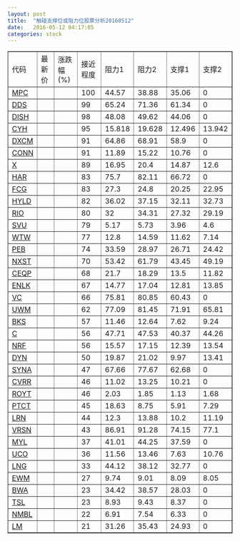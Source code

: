 ```yaml
---
layout: post
title:  "触碰支撑位或阻力位股票分析20160512"
date:   2016-05-12 04:17:05
categories: stock
---
```

<script type="text/javascript">
var stockList = []
stockList.push('gb_mpc');
stockList.push('gb_dds');
stockList.push('gb_dish');
stockList.push('gb_cyh');
stockList.push('gb_dxcm');
stockList.push('gb_conn');
stockList.push('gb_x');
stockList.push('gb_har');
stockList.push('gb_fcg');
stockList.push('gb_hyld');
stockList.push('gb_rio');
stockList.push('gb_svu');
stockList.push('gb_wtw');
stockList.push('gb_peb');
stockList.push('gb_nxst');
stockList.push('gb_ceqp');
stockList.push('gb_enlk');
stockList.push('gb_vc');
stockList.push('gb_uwm');
stockList.push('gb_bks');
stockList.push('gb_c');
stockList.push('gb_nrf');
stockList.push('gb_dyn');
stockList.push('gb_syna');
stockList.push('gb_cvrr');
stockList.push('gb_royt');
stockList.push('gb_ptct');
stockList.push('gb_lrn');
stockList.push('gb_vrsn');
stockList.push('gb_myl');
stockList.push('gb_uco');
stockList.push('gb_lng');
stockList.push('gb_ewm');
stockList.push('gb_bwa');
stockList.push('gb_tsl');
stockList.push('gb_nmbl');
stockList.push('gb_lm');
</script>
<table border="1">
 <tr>
 <td>代码</td>
 <td>最新价</td>
 <td>涨跌幅(%)</td>
 <td>接近程度</td>
 <td>阻力1</td>
 <td>阻力2</td>
 <td>支撑1</td>
 <td>支撑2</td>
</tr>
  <tr id="mpc" class="green">
  <td><a href="http://stock.finance.sina.com.cn/usstock/quotes/MPC.html" target="_blank">MPC</a></td><td></td><td></td><td>100</td><td>44.57</td><td>38.88</td><td>35.06</td><td>0</td></tr>
  <tr id="dds" class="red">
  <td><a href="http://stock.finance.sina.com.cn/usstock/quotes/DDS.html" target="_blank">DDS</a></td><td></td><td></td><td>99</td><td>65.24</td><td>71.36</td><td>61.34</td><td>0</td></tr>
  <tr id="dish" class="red">
  <td><a href="http://stock.finance.sina.com.cn/usstock/quotes/DISH.html" target="_blank">DISH</a></td><td></td><td></td><td>98</td><td>48.08</td><td>49.62</td><td>44.06</td><td>0</td></tr>
  <tr id="cyh" class="green">
  <td><a href="http://stock.finance.sina.com.cn/usstock/quotes/CYH.html" target="_blank">CYH</a></td><td></td><td></td><td>95</td><td>15.818</td><td>19.628</td><td>12.496</td><td>13.942</td></tr>
  <tr id="dxcm" class="red">
  <td><a href="http://stock.finance.sina.com.cn/usstock/quotes/DXCM.html" target="_blank">DXCM</a></td><td></td><td></td><td>91</td><td>64.86</td><td>68.91</td><td>58.9</td><td>0</td></tr>
  <tr id="conn" class="green">
  <td><a href="http://stock.finance.sina.com.cn/usstock/quotes/CONN.html" target="_blank">CONN</a></td><td></td><td></td><td>91</td><td>11.89</td><td>15.22</td><td>10.76</td><td>0</td></tr>
  <tr id="x" class="red">
  <td><a href="http://stock.finance.sina.com.cn/usstock/quotes/X.html" target="_blank">X</a></td><td></td><td></td><td>89</td><td>16.95</td><td>20.4</td><td>14.87</td><td>12.6</td></tr>
  <tr id="har" class="red">
  <td><a href="http://stock.finance.sina.com.cn/usstock/quotes/HAR.html" target="_blank">HAR</a></td><td></td><td></td><td>83</td><td>75.7</td><td>82.11</td><td>66.72</td><td>0</td></tr>
  <tr id="fcg" class="green">
  <td><a href="http://stock.finance.sina.com.cn/usstock/quotes/FCG.html" target="_blank">FCG</a></td><td></td><td></td><td>83</td><td>27.3</td><td>24.8</td><td>20.25</td><td>22.95</td></tr>
  <tr id="hyld" class="green">
  <td><a href="http://stock.finance.sina.com.cn/usstock/quotes/HYLD.html" target="_blank">HYLD</a></td><td></td><td></td><td>82</td><td>36.02</td><td>37.15</td><td>32.11</td><td>32.73</td></tr>
  <tr id="rio" class="green">
  <td><a href="http://stock.finance.sina.com.cn/usstock/quotes/RIO.html" target="_blank">RIO</a></td><td></td><td></td><td>80</td><td>32</td><td>34.31</td><td>27.32</td><td>29.19</td></tr>
  <tr id="svu" class="green">
  <td><a href="http://stock.finance.sina.com.cn/usstock/quotes/SVU.html" target="_blank">SVU</a></td><td></td><td></td><td>79</td><td>5.17</td><td>5.73</td><td>3.96</td><td>4.6</td></tr>
  <tr id="wtw" class="red">
  <td><a href="http://stock.finance.sina.com.cn/usstock/quotes/WTW.html" target="_blank">WTW</a></td><td></td><td></td><td>77</td><td>12.8</td><td>14.59</td><td>11.62</td><td>7.14</td></tr>
  <tr id="peb" class="green">
  <td><a href="http://stock.finance.sina.com.cn/usstock/quotes/PEB.html" target="_blank">PEB</a></td><td></td><td></td><td>74</td><td>33.59</td><td>28.97</td><td>26.71</td><td>24.42</td></tr>
  <tr id="nxst" class="red">
  <td><a href="http://stock.finance.sina.com.cn/usstock/quotes/NXST.html" target="_blank">NXST</a></td><td></td><td></td><td>70</td><td>53.42</td><td>61.79</td><td>43.45</td><td>49.19</td></tr>
  <tr id="ceqp" class="red">
  <td><a href="http://stock.finance.sina.com.cn/usstock/quotes/CEQP.html" target="_blank">CEQP</a></td><td></td><td></td><td>68</td><td>21.7</td><td>18.29</td><td>13.5</td><td>11.82</td></tr>
  <tr id="enlk" class="red">
  <td><a href="http://stock.finance.sina.com.cn/usstock/quotes/ENLK.html" target="_blank">ENLK</a></td><td></td><td></td><td>67</td><td>14.77</td><td>17.04</td><td>12.81</td><td>13.85</td></tr>
  <tr id="vc" class="red">
  <td><a href="http://stock.finance.sina.com.cn/usstock/quotes/VC.html" target="_blank">VC</a></td><td></td><td></td><td>66</td><td>75.81</td><td>80.85</td><td>60.43</td><td>0</td></tr>
  <tr id="uwm" class="red">
  <td><a href="http://stock.finance.sina.com.cn/usstock/quotes/UWM.html" target="_blank">UWM</a></td><td></td><td></td><td>62</td><td>77.09</td><td>81.45</td><td>71.91</td><td>65.81</td></tr>
  <tr id="bks" class="red">
  <td><a href="http://stock.finance.sina.com.cn/usstock/quotes/BKS.html" target="_blank">BKS</a></td><td></td><td></td><td>57</td><td>11.46</td><td>12.64</td><td>7.62</td><td>9.24</td></tr>
  <tr id="c" class="green">
  <td><a href="http://stock.finance.sina.com.cn/usstock/quotes/C.html" target="_blank">C</a></td><td></td><td></td><td>56</td><td>47.71</td><td>47.53</td><td>40.37</td><td>44.26</td></tr>
  <tr id="nrf" class="green">
  <td><a href="http://stock.finance.sina.com.cn/usstock/quotes/NRF.html" target="_blank">NRF</a></td><td></td><td></td><td>56</td><td>15.57</td><td>17.15</td><td>12.39</td><td>13.54</td></tr>
  <tr id="dyn" class="red">
  <td><a href="http://stock.finance.sina.com.cn/usstock/quotes/DYN.html" target="_blank">DYN</a></td><td></td><td></td><td>50</td><td>19.87</td><td>21.02</td><td>9.97</td><td>13.41</td></tr>
  <tr id="syna" class="red">
  <td><a href="http://stock.finance.sina.com.cn/usstock/quotes/SYNA.html" target="_blank">SYNA</a></td><td></td><td></td><td>47</td><td>67.66</td><td>77.67</td><td>62.68</td><td>0</td></tr>
  <tr id="cvrr" class="red">
  <td><a href="http://stock.finance.sina.com.cn/usstock/quotes/CVRR.html" target="_blank">CVRR</a></td><td></td><td></td><td>46</td><td>11.02</td><td>13.25</td><td>10.21</td><td>0</td></tr>
  <tr id="royt" class="red">
  <td><a href="http://stock.finance.sina.com.cn/usstock/quotes/ROYT.html" target="_blank">ROYT</a></td><td></td><td></td><td>46</td><td>2.03</td><td>1.85</td><td>1.13</td><td>1.68</td></tr>
  <tr id="ptct" class="green">
  <td><a href="http://stock.finance.sina.com.cn/usstock/quotes/PTCT.html" target="_blank">PTCT</a></td><td></td><td></td><td>45</td><td>18.63</td><td>8.75</td><td>5.91</td><td>7.29</td></tr>
  <tr id="lrn" class="red">
  <td><a href="http://stock.finance.sina.com.cn/usstock/quotes/LRN.html" target="_blank">LRN</a></td><td></td><td></td><td>44</td><td>12.3</td><td>13.88</td><td>10.2</td><td>11.19</td></tr>
  <tr id="vrsn" class="red">
  <td><a href="http://stock.finance.sina.com.cn/usstock/quotes/VRSN.html" target="_blank">VRSN</a></td><td></td><td></td><td>43</td><td>86.91</td><td>91.28</td><td>74.15</td><td>77.1</td></tr>
  <tr id="myl" class="red">
  <td><a href="http://stock.finance.sina.com.cn/usstock/quotes/MYL.html" target="_blank">MYL</a></td><td></td><td></td><td>37</td><td>41.01</td><td>44.25</td><td>37.59</td><td>0</td></tr>
  <tr id="uco" class="green">
  <td><a href="http://stock.finance.sina.com.cn/usstock/quotes/UCO.html" target="_blank">UCO</a></td><td></td><td></td><td>36</td><td>11.56</td><td>13.46</td><td>7.63</td><td>10.76</td></tr>
  <tr id="lng" class="green">
  <td><a href="http://stock.finance.sina.com.cn/usstock/quotes/LNG.html" target="_blank">LNG</a></td><td></td><td></td><td>33</td><td>44.12</td><td>38.12</td><td>32.77</td><td>0</td></tr>
  <tr id="ewm" class="green">
  <td><a href="http://stock.finance.sina.com.cn/usstock/quotes/EWM.html" target="_blank">EWM</a></td><td></td><td></td><td>27</td><td>9.74</td><td>9.01</td><td>8.09</td><td>8.05</td></tr>
  <tr id="bwa" class="red">
  <td><a href="http://stock.finance.sina.com.cn/usstock/quotes/BWA.html" target="_blank">BWA</a></td><td></td><td></td><td>23</td><td>34.42</td><td>38.57</td><td>28.03</td><td>0</td></tr>
  <tr id="tsl" class="red">
  <td><a href="http://stock.finance.sina.com.cn/usstock/quotes/TSL.html" target="_blank">TSL</a></td><td></td><td></td><td>23</td><td>8.93</td><td>9.43</td><td>8.37</td><td>0</td></tr>
  <tr id="nmbl" class="green">
  <td><a href="http://stock.finance.sina.com.cn/usstock/quotes/NMBL.html" target="_blank">NMBL</a></td><td></td><td></td><td>22</td><td>6.91</td><td>7.54</td><td>6.33</td><td>0</td></tr>
  <tr id="lm" class="red">
  <td><a href="http://stock.finance.sina.com.cn/usstock/quotes/LM.html" target="_blank">LM</a></td><td></td><td></td><td>21</td><td>31.26</td><td>35.43</td><td>24.93</td><td>0</td></tr>
</table>
